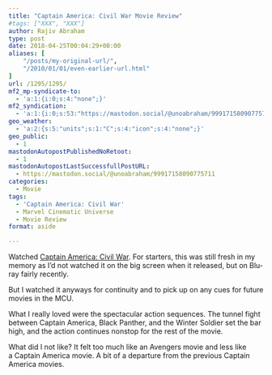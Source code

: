 ```yaml
---
title: "Captain America: Civil War Movie Review"
#tags: ["XXX", "XXX"]
author: Rajiv Abraham
type: post
date: 2018-04-25T00:04:29+00:00
aliases: [
    "/posts/my-original-url/",
    "/2010/01/01/even-earlier-url.html"
]
url: /1295/1295/
mf2_mp-syndicate-to:
  - 'a:1:{i:0;s:4:"none";}'
mf2_syndication:
  - 'a:1:{i:0;s:53:"https://mastodon.social/@unoabraham/99917158090775711";}'
geo_weather:
  - 'a:2:{s:5:"units";s:1:"C";s:4:"icon";s:4:"none";}'
geo_public:
  - 1
mastodonAutopostPublishedNoRetoot:
  - 1
mastodonAutopostLastSuccessfullPostURL:
  - https://mastodon.social/@unoabraham/99917158090775711
categories:
  - Movie
tags:
  - 'Captain America: Civil War'
  - Marvel Cinematic Universe
  - Movie Review
format: aside

---
```

Watched <a href="https://www.imdb.com/title/tt3498820/" target="_blank" rel="noopener">Captain America: Civil War</a>. For starters, this was still fresh in my memory as I&#8217;d not watched it on the big screen when it released, but on Blu-ray fairly recently.

But I watched it anyways for continuity and to pick up on any cues for future movies in the MCU.

What I really loved were the spectacular action sequences. The tunnel fight between Captain America, Black Panther, and the Winter Soldier set the bar high, and the action continues nonstop for the rest of the movie.

What did I not like? It felt too much like an Avengers movie and less like a Captain America movie. A bit of a departure from the previous Captain America movies.